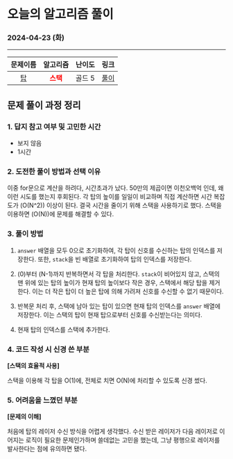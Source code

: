 # **오늘의 알고리즘 풀이**
### 2024-04-23 (화)
---

문제이름|알고리즘|난이도|링크|
|:---:|:---:|:---:|:---:|
|[탑](https://www.acmicpc.net/problem/2493)|<span style="color:red">**스택**</span>|골드 5|[풀이](https://github.com/hotchapa/Algorithm/blob/fb2520f538124dcc69db858ebb819013eef130dc/JS/Baekjoon/2493.js)|


## 문제 풀이 과정 정리

### 1. 답지 참고 여부 및 고민한 시간
- 보지 않음
- 1시간

### 2. 도전한 풀이 방법과 선택 이유
  이중 for문으로 계산을 하려다, 시간초과가 났다. 50만의 제곱이면 이천오백억
  인데, 왜 이런 시도를 했는지 후회된다. 각 탑의 높이를 일일이 비교하며 직접 계산하면 시간 복잡도가 \(O(N^2)\) 이상이 된다. 결국 시간을 줄이기 위해 스택을 사용하기로 했다. 스택을 이용하면 \(O(N)\)에 문제를 해결할 수 있다.

### 3. 풀이 방법

  1. `answer` 배열을 모두 0으로 초기화하여, 각 탑이 신호를 수신하는 탑의 인덱스를 저장한다. 또한, `stack`을 빈 배열로 초기화하여 탑의 인덱스를 저장한다.

  2. \(0\)부터 \(N-1\)까지 반복하면서 각 탑을 처리한다. `stack`이 비어있지 않고, 스택의 맨 위에 있는 탑의 높이가 현재 탑의 높이보다 작은 경우, 스택에서 해당 탑을 제거한다. 이는 더 작은 탑이 더 높은 탑에 의해 가려져 신호를 수신할 수 없기 때문이다.

  3. 반복문 처리 후, 스택에 남아 있는 탑이 있으면 현재 탑의 인덱스를 `answer` 배열에 저장한다. 이는 스택의 탑이 현재 탑으로부터 신호를 수신받는다는 의미다.

  4.  현재 탑의 인덱스를 스택에 추가한다.


### 4. 코드 작성 시 신경 쓴 부분

**[스택의 효율적 사용]**

스택을 이용해 각 탑을 O(1)에, 전체로 치면 O(N)에 처리할 수 있도록 신경 썼다. 

### 5. 어려움을 느꼈던 부분 

**[문제의 이해]**

처음에 탑의 레이저 수신 방식을 어렵게 생각했다. 수신 받은 레이저가 다음 레이저로 이어지는 로직이 필요한 문제인가하며 쓸데없는 고민을 했는데, 그냥 평행으로 레이저를 발사한다는 점에 유의하면 됐다. 
